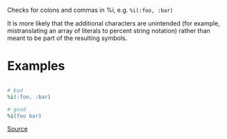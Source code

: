 
Checks for colons and commas in %i, e.g. `%i(:foo, :bar)`

It is more likely that the additional characters are unintended (for
example, mistranslating an array of literals to percent string notation)
rather than meant to be part of the resulting symbols.

# Examples

```ruby

# bad
%i(:foo, :bar)

# good
%i(foo bar)
```

[Source](http://www.rubydoc.info/gems/rubocop/RuboCop/Cop/Lint/PercentSymbolArray)